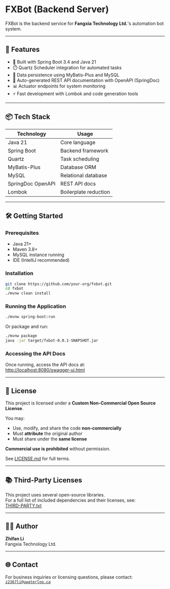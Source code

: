 # FXBot (Backend Server)

FXBot is the backend service for **Fangxia Technology Ltd.**'s automation bot system.  

---

## 🚀 Features

- 🔧 Built with Spring Boot 3.4 and Java 21
- ⏱️ Quartz Scheduler integration for automated tasks
- 🧠 Data persistence using MyBatis-Plus and MySQL
- 📖 Auto-generated REST API documentation with OpenAPI (SpringDoc)
- 📊 Actuator endpoints for system monitoring
- ⚡ Fast development with Lombok and code generation tools

---

## 📦 Tech Stack

| Technology        | Usage                                  |
|-------------------|----------------------------------------|
| Java 21           | Core language                          |
| Spring Boot       | Backend framework                      |
| Quartz            | Task scheduling                        |
| MyBatis-Plus      | Database ORM                           |
| MySQL             | Relational database                    |
| SpringDoc OpenAPI | REST API docs                          |
| Lombok            | Boilerplate reduction                  |

---

## 🛠️ Getting Started

### Prerequisites

- Java 21+
- Maven 3.8+
- MySQL instance running
- IDE (IntelliJ recommended)

### Installation

```bash
git clone https://github.com/your-org/fxbot.git
cd fxbot
./mvnw clean install
```

### Running the Application

```bash
./mvnw spring-boot:run
```

Or package and run:

```bash
./mvnw package
java -jar target/fxbot-0.0.1-SNAPSHOT.jar
```

### Accessing the API Docs

Once running, access the API docs at:  
[http://localhost:8080/swagger-ui.html](http://localhost:8080/swagger-ui.html)

---

## 📄 License

This project is licensed under a **Custom Non-Commercial Open Source License**.

You may:
- Use, modify, and share the code **non-commercially**
- Must **attribute** the original author
- Must share under the **same license**

**Commercial use is prohibited** without permission.

See [LICENSE.md](./LICENSE.md) for full terms.

---

## 📚 Third-Party Licenses

This project uses several open-source libraries.  
For a full list of included dependencies and their licenses, see:  
[THIRD-PARTY.txt](./THIRD-PARTY.txt)

---

## 🧑‍💻 Author

**Zhifan Li**  
Fangxia Technology Ltd.

---

## 🌐 Contact

For business inquiries or licensing questions, please contact:  
[`z2367li@uwaterloo.ca`](mailto:z2367li@uwaterloo.ca)

